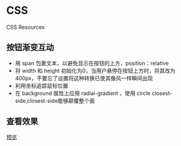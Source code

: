 # CSS
CSS Resources
## 按钮渐变互动
* 用 span 包裹文本，以避免显示在按钮的上方，position：relative
* 将 width 和 height 初始化为0，当用户悬停在按钮上方时，将其改为400px，不要忘了设置将这种转换已使其像风一样瞬间出现
* 利用坐标追踪鼠标位置
* 在 background 属性上应用 radial-gradient ，使用 circle closest-side,closest-side能够颠覆整个面
## 查看效果
<a target='_blank' href="https://vivienchumei.github.io/CSS/%E6%8C%89%E9%92%AE%E6%B8%90%E5%8F%98%E4%BA%92%E5%8A%A8.html">预览</a>

